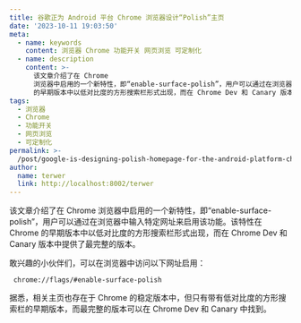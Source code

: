 ```yaml
---
title: 谷歌正为 Android 平台 Chrome 浏览器设计“Polish”主页
date: '2023-10-11 19:03:50'
meta:
  - name: keywords
    content: 浏览器 Chrome 功能开关 网页浏览 可定制化
  - name: description
    content: >-
      该文章介绍了在 Chrome
      浏览器中启用的一个新特性，即“enable-surface-polish”，用户可以通过在浏览器中输入特定网址来启用该功能。该特性在 Chrome
      的早期版本中以低对比度的方形搜索栏形式出现，而在 Chrome Dev 和 Canary 版本中提供了最完整的版本。
tags:
  - 浏览器
  - Chrome
  - 功能开关
  - 网页浏览
  - 可定制化
permalink: >-
  /post/google-is-designing-polish-homepage-for-the-android-platform-chrome-browser-z10an7n.html
author:
  name: terwer
  link: http://localhost:8002/terwer
---
```

该文章介绍了在 Chrome 浏览器中启用的一个新特性，即“enable-surface-polish”，用户可以通过在浏览器中输入特定网址来启用该功能。该特性在 Chrome 的早期版本中以低对比度的方形搜索栏形式出现，而在 Chrome Dev 和 Canary 版本中提供了最完整的版本。

<!-- more -->




敢兴趣的小伙伴们，可以在浏览器中访问以下网址启用：

```
 chrome://flags/#enable-surface-polish
```

据悉，相关主页也存在于 Chrome 的稳定版本中，但只有带有低对比度的方形搜索栏的早期版本，而最完整的版本可以在 Chrome Dev 和 Canary 中找到。
